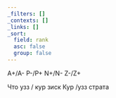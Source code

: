 ```yaml
---
_filters: []
_contexts: []
_links: []
_sort:
  field: rank
  asc: false
  group: false
---
```

A+/A-
P-/P+
N+/N-
Z-/Z+

Что узз / кур зиск 
Кур /узз страта
